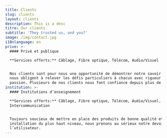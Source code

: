 ```yaml
---
title: Clients
slug: clients
layout: clients
description: This is a desc
titre: Our clients
subtitle: 'They trusted us, and you?'
image: /img/contact.jpg
i18nlanguage: en
prive: >-
  #### Privé et publique

  **Services offerts:** Câblage, Fibre optique, Télécom, Audio/Visuel


  Nos clients sont pour nous une opportunité de démontrer notre savoir faire, et
  nous obligent à relever les défis particuliers à chacun avec rigueur et
  passion. Plusieurs de nos clients nous font confiance depuis plus de 20 ans.
institution: >-
  #### Institutions d’enseignement

  **Services offerts:** Câblage, Fibre optique, Télécom, Audio/Visuel,
  Intercommunication


  Toujours soucieux de mettre en place des produits de bonne qualité et une
  installation du plus haut niveau, nous prenons au sérieux notre devoir envers
  l’utilisateur.
---
```


